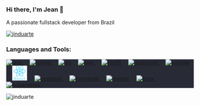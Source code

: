 <!--
**jinduarte/jinduarte** is a ✨ _special_ ✨ repository because its `README.md` (this file) appears on your GitHub profile.

Here are some ideas to get you started:

- 🔭 I’m currently working on ...
- 🌱 I’m currently learning ...
- 👯 I’m looking to collaborate on ...
- 🤔 I’m looking for help with ...
- 💬 Ask me about ...
- 📫 How to reach me: ...
- 😄 Pronouns: ...
- ⚡ Fun fact: ...


-https://github-readme-stats.vercel.app/api/top-langs/?username=jinduarte&layout=compact&theme=dracula&count_private=true
-https://github-readme-stats.vercel.app/api/top-langs/?username=jinduarte&langs_count=5&theme=tokyonight

--FORK
github-readme-stats-rho-one-90.vercel.app
https://github-readme-stats-jinduartes-projects.vercel.app
github-readme-stats-ashy-tau-33.vercel.app

[![My GitHub Stats](https://github-readme-stats-ashy-tau-33.vercel.app/api/?username=jinduarte&count_private=true&theme=tokyonight&showicons=true)]()
[![My GitHub Language Stats](https://github-readme-stats-ashy-tau-33.vercel.app/api/top-langs/?username=jinduarte&layout=compact&theme=dracula)]()

https://github-readme-stats-jinduartes-projects.vercel.app/
https://github-readme-streak-stats.herokuapp.com

![jinduarte's Stats](https://github-readme-stats-jinduartes-projects.vercel.app/api?username=jinduarte&theme=vue-dark&show_icons=true&hide_border=true&count_private=true)
![jinduarte's Streak](https://github-readme-streak-stats.herokuapp.com/?user=jinduarte&theme=vue-dark&hide_border=true&count_private=true)
![jinduarte's Top Languages](https://github-readme-stats-jinduartes-projects.vercel.app/api/top-langs/?username=jinduarte&theme=vue-dark&show_icons=true&hide_border=true&layout=compact&count_private=true)

-->
<h3 align="left">Hi there, I'm Jean 👋</h3>
<p align="left">A passionate fullstack developer from Brazil</p>

<p align="left"> <a href="https://github.com/ryo-ma/github-profile-trophy"><img src="https://github-profile-trophy.vercel.app/?username=jinduarte&rank=S,SS,SSS,A,AA,AAA&theme=onedark" alt="jinduarte" /></a> </p>

<!--### Blogs posts-->
<!-- BLOG-POST-LIST:START -->
<!-- BLOG-POST-LIST:END -->

<!--
<h3 align="left">Connect with me:</h3>
<p align="left">
<a href="https://dev.to/jinduarte" target="blank"><img align="center" src="https://raw.githubusercontent.com/rahuldkjain/github-profile-readme-generator/master/src/images/icons/Social/devto.svg" alt="jinduarte" height="30" width="40" /></a>
<a href="https://twitter.com/jeanduarte" target="blank"><img align="center" src="https://raw.githubusercontent.com/rahuldkjain/github-profile-readme-generator/master/src/images/icons/Social/twitter.svg" alt="jeanduarte" height="30" width="40" /></a>
<a href="https://linkedin.com/in/jean-duarte-6a271050" target="blank"><img align="center" src="https://raw.githubusercontent.com/rahuldkjain/github-profile-readme-generator/master/src/images/icons/Social/linked-in-alt.svg" alt="jean-duarte-6a271050" height="30" width="40" /></a>
<a href="https://instagram.com/jinduarte" target="blank"><img align="center" src="https://raw.githubusercontent.com/rahuldkjain/github-profile-readme-generator/master/src/images/icons/Social/instagram.svg" alt="jinduarte" height="30" width="40" /></a>
<a href="https://www.hackerrank.com/jean_duarte" target="blank"><img align="center" src="https://raw.githubusercontent.com/rahuldkjain/github-profile-readme-generator/master/src/images/icons/Social/hackerrank.svg" alt="jean_duarte" height="30" width="40" /></a>
<a href="https://www.leetcode.com/jinduarte" target="blank"><img align="center" src="https://raw.githubusercontent.com/rahuldkjain/github-profile-readme-generator/master/src/images/icons/Social/leet-code.svg" alt="jinduarte" height="30" width="40" /></a>
</p>
-->

<h3 align="left">Languages and Tools:</h3>
<div align="left" style="text-decoration:none;background-color: #282a36!important"> 
  <a href="https://www.java.com" target="_blank" rel="noreferrer"> <img src="https://cdn.jsdelivr.net/gh/devicons/devicon/icons/java/java-original.svg" alt="java" height="40"/> </a> <img width="12" />
  <a href="https://spring.io/" target="_blank" rel="noreferrer"> <img src="https://cdn.jsdelivr.net/gh/devicons/devicon/icons/spring/spring-original.svg" alt="spring" height="40"/> </a> <img width="12" />
  <a href="https://golang.org" target="_blank" rel="noreferrer"> <img src="https://cdn.jsdelivr.net/gh/devicons/devicon/icons/go/go-original.svg" alt="go" height="40"/> </a> <img width="12" />
  <a href="https://aws.amazon.com" target="_blank" rel="noreferrer"> <img src="https://skillicons.dev/icons?i=aws" alt="aws" height="40"/> </a> <img width="12" />
  <a href="https://www.w3.org/html/" target="_blank" rel="noreferrer"> <img src="https://cdn.jsdelivr.net/gh/devicons/devicon/icons/html5/html5-original.svg" alt="html5" height="40"/> </a> <img width="12" />
  <a href="https://developer.mozilla.org/en-US/docs/Web/JavaScript" target="_blank" rel="noreferrer"> <img src="https://cdn.jsdelivr.net/gh/devicons/devicon/icons/javascript/javascript-original.svg" alt="javascript" height="40"/> </a> <img width="12" />
  <a href="https://angular.io" target="_blank" rel="noreferrer"> <img src="https://cdn.jsdelivr.net/gh/devicons/devicon/icons/angularjs/angularjs-original.svg" alt="angular" height="40"/> </a> <img width="12" />
  <a href="https://reactjs.org/" target="_blank" rel="noreferrer"> <img src="https://raw.githubusercontent.com/devicons/devicon/master/icons/react/react-original-wordmark.svg" alt="react" height="40"/> </a> <img width="12" />
  <a href="https://www.postgresql.org/" target="_blank" rel="noreferrer"> <img src="https://cdn.jsdelivr.net/gh/devicons/devicon/icons/postgresql/postgresql-original.svg" alt="postgres" height="40"/> </a> <img width="12" />
  <a href="https://www.mongodb.com/" target="_blank" rel="noreferrer"> <img src="https://cdn.jsdelivr.net/gh/devicons/devicon/icons/mongodb/mongodb-original.svg" alt="mongodb" height="40"/> </a> <img width="12" />
  <a href="https://www.docker.com/" target="_blank" rel="noreferrer"> <img src="https://cdn.jsdelivr.net/gh/devicons/devicon/icons/docker/docker-original.svg" alt="docker" height="40"/> </a> <img width="12" />
  <a href="https://www.linux.org/" target="_blank" rel="noreferrer"> <img src="https://cdn.jsdelivr.net/gh/devicons/devicon/icons/linux/linux-original.svg" alt="linux" height="40"/> </a> <img width="12" />
  <a href="https://kubernetes.io" target="_blank" rel="noreferrer"> <img src="https://cdn.jsdelivr.net/gh/devicons/devicon/icons/kubernetes/kubernetes-plain.svg" alt="kubernetes" height="40"/> </a> <img width="12" />
</div>

<!--
<a href="https://www.elastic.co/kibana" target="_blank" rel="noreferrer"> <img src="https://www.vectorlogo.zone/logos/elasticco_kibana/elasticco_kibana-icon.svg" alt="kibana" width="40" height="40"/> </a> 
  <a href="https://mochajs.org" target="_blank" rel="noreferrer"> <img src="https://www.vectorlogo.zone/logos/mochajs/mochajs-icon.svg" alt="mocha" width="40" height="40"/> </a> 
  <a href="https://www.python.org" target="_blank" rel="noreferrer"> <img src="https://raw.githubusercontent.com/devicons/devicon/master/icons/python/python-original.svg" alt="python" width="40" height="40"/> </a> 
  <a href="https://vuejs.org/" target="_blank" rel="noreferrer"> <img src="https://raw.githubusercontent.com/devicons/devicon/master/icons/vuejs/vuejs-original-wordmark.svg" alt="vuejs" width="40" height="40"/> </a> 
-->

<!--
<p><img align="left" src="https://github-readme-stats.vercel.app/api/top-langs?username=jinduarte&show_icons=true&locale=en&layout=compact" alt="jinduarte" /></p>

<p>&nbsp;<img align="center" src="https://github-readme-stats.vercel.app/api?username=jinduarte&show_icons=true&locale=en" alt="jinduarte" /></p>
-->
<p></p>

<p><img align="center" src="https://github-readme-streak-stats.herokuapp.com/?user=jinduarte&theme=dracula" alt="jinduarte" /></p>

<!--
generate: https://rahuldkjain.github.io/gh-profile-readme-generator/
-->

